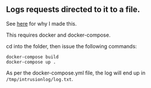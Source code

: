 Logs requests directed to it to a file.
---

See [here][1] for why I made this.

This requires docker and docker-compose.

cd into the folder, then issue the following commands:

    docker-compose build
    docker-compose up .

As per the docker-compose.yml file, the log will end up in ```/tmp/intrusionlog/log.txt```.

[1]: https://www.reddit.com/r/Python/comments/8hvzja/backdoor_in_sshdecorator_package/dymz55o

